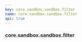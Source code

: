 ```yaml
---
key: core.sandbox.sandbox.filter
name: core.sandbox.sandbox.filter
api: true
---
```


### core.sandbox.sandbox.filter
